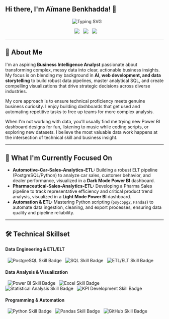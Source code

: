 ## Hi there, I'm Aïmane Benkhadda! 👋

<div align="center">
    <img src="https://readme-typing-svg.herokuapp.com?font=Fira+Code&pause=1000&color=2E9EF7&center=true&vCenter=true&width=480&lines=Business+Intelligence+Analyst;ETL+%26+Data+Pipeline+Developer;Turning+Data+into+Actionable+Insights;SQL%2C+Python%2C+%26+Power+BI+Expert" alt="Typing SVG" />
</div>

<p align="center">
  <a href="https://www.linkedin.com/in/a%C3%AFmane-benkhadda-711035392/"><img src="https://img.shields.io/badge/LinkedIn-Connect-blue?style=for-the-badge&logo=linkedin"></a>
  <a href="https://profile.indeed.com/?hl=en_MA&co=MA&from=gnav-notifcenter"><img src="https://img.shields.io/badge/Indeed-My_Profile-000000?style=for-the-badge&logo=indeed"></a>
  <a href="mailto:aymanebenkhadda5959@gmail.com"><img src="https://img.shields.io/badge/Email-Contact-green?style=for-the-badge&logo=gmail"></a>
</p>

---

## 🚀 About Me 
I'm an aspiring **Business Intelligence Analyst** passionate about transforming complex, messy data into clear, actionable business insights. My focus is on blending my background in **AI, web development, and data storytelling** to build robust data pipelines, master analytical SQL, and create compelling visualizations that drive strategic decisions across diverse industries.

My core approach is to ensure technical proficiency meets genuine business curiosity. I enjoy building dashboards that get used and automating repetitive tasks to free up teams for more complex analysis.

When I'm not working with data, you’ll usually find me trying new Power BI dashboard designs for fun, listening to music while coding scripts, or exploring new datasets. I believe the most valuable data work happens at the intersection of technical skill and business insight.

---

## 🔭 What I'm Currently Focused On 

- **Automotive-Car-Sales-Analytics-ETL:** Building a robust ELT pipeline (PostgreSQL/Python) to analyze car sales, customer behavior, and dealer performance, visualized in a **Dark Mode Power BI** dashboard.  
- **Pharmaceutical-Sales-Analytics-ETL:** Developing a Pharma Sales pipeline to track representative efficiency and critical product trend analysis, visualized in a **Light Mode Power BI** dashboard.
- **Automation & ETL:** Mastering Python scripting (`psycopg2`, `Pandas`) to automate data ingestion, cleaning, and export processes, ensuring data quality and pipeline reliability.

---

## 🛠️ Technical Skillset

#### Data Engineering & ETL/ELT
<p>
  <img src="https://img.shields.io/badge/PostgreSQL-Expert-4169E1?style=flat&logo=postgresql&logoColor=white" alt="PostgreSQL Skill Badge">
  <img src="https://img.shields.io/badge/SQL-Advanced-4479A1?style=flat&logo=mysql&logoColor=white" alt="SQL Skill Badge">
  <img src="https://img.shields.io/badge/ETL%2FELT-Expert-FF6B6B?style=flat" alt="ETL/ELT Skill Badge">
</p>

#### Data Analysis & Visualization
<p>
  <img src="https://img.shields.io/badge/Power%20BI-Expert-F2C811?style=flat&logo=powerbi&logoColor=black" alt="Power BI Skill Badge">
  <img src="https://img.shields.io/badge/Excel-Expert-217346?style=flat&logo=microsoft-excel&logoColor=white" alt="Excel Skill Badge">
  <img src="https://img.shields.io/badge/Statistical%20Analysis-Experienced-4ECDC4?style=flat" alt="Statistical Analysis Skill Badge">
  <img src="https://img.shields.io/badge/KPI%20Development-Expert-96CEB4?style=flat" alt="KPI Development Skill Badge">
</p>

#### Programming & Automation
<p>
  <img src="https://img.shields.io/badge/Python-Intermediate-3776AB?style=flat&logo=python&logoColor=white" alt="Python Skill Badge">
  <img src="https://img.shields.io/badge/Pandas-Intermediate-150458?style=flat&logo=pandas&logoColor=white" alt="Pandas Skill Badge">
  <img src="https://img.shields.io/badge/Git%2FGitHub-Experienced-181717?style=flat&logo=github&logoColor=white" alt="GitHub Skill Badge">
</p>
